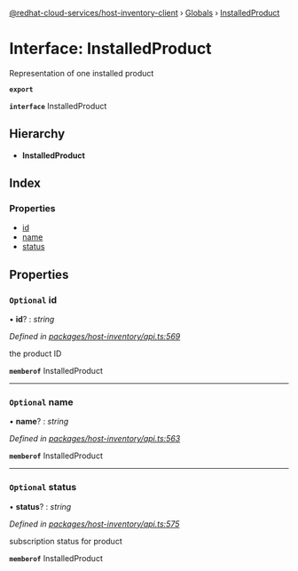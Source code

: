 [@redhat-cloud-services/host-inventory-client](../README.md) › [Globals](../globals.md) › [InstalledProduct](installedproduct.md)

# Interface: InstalledProduct

Representation of one installed product

**`export`** 

**`interface`** InstalledProduct

## Hierarchy

* **InstalledProduct**

## Index

### Properties

* [id](installedproduct.md#optional-id)
* [name](installedproduct.md#optional-name)
* [status](installedproduct.md#optional-status)

## Properties

### `Optional` id

• **id**? : *string*

*Defined in [packages/host-inventory/api.ts:569](https://github.com/RedHatInsights/javascript-clients/blob/master/packages/host-inventory/api.ts#L569)*

the product ID

**`memberof`** InstalledProduct

___

### `Optional` name

• **name**? : *string*

*Defined in [packages/host-inventory/api.ts:563](https://github.com/RedHatInsights/javascript-clients/blob/master/packages/host-inventory/api.ts#L563)*

**`memberof`** InstalledProduct

___

### `Optional` status

• **status**? : *string*

*Defined in [packages/host-inventory/api.ts:575](https://github.com/RedHatInsights/javascript-clients/blob/master/packages/host-inventory/api.ts#L575)*

subscription status for product

**`memberof`** InstalledProduct
